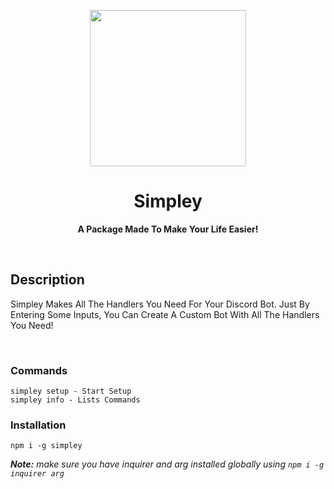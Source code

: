 <p align="center">
  <img width="250" src="https://cdn.discordapp.com/attachments/884404223314366499/884794578287349830/simply_logo.png">
</p>
<h1 align="center"> Simpley </h1>
<p align="center">
  <b >A Package Made To Make Your Life Easier!</b>
</p>

<br>


## **Description**
Simpley Makes All The Handlers You Need For Your Discord Bot. Just By Entering Some Inputs, You Can Create A Custom Bot With All The Handlers You Need!


<br>

### **Commands**
```
simpley setup - Start Setup
simpley info - Lists Commands
```

### **Installation**
```
npm i -g simpley
```
***Note:** make sure you have inquirer and arg installed globally using ``npm i -g inquirer arg``*